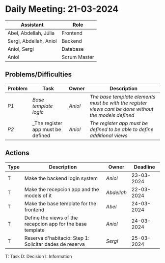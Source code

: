 # Daily Meeting: 21-03-2024

| **Assistant**          | **Role**     |
|------------------------|--------------| 
| Abel, Abdellah, Júlia  | Frontend     |
| Sergi, Abdellah, Aniol | Backend      |
| Aniol, Sergi           | Database     |
| Aniol                  | Scrum Master |

## Problems/Difficulties

| Problem | Task                              | Owner   | Description                                                                                          |
|---------|-----------------------------------|---------|------------------------------------------------------------------------------------------------------|
| _P1_    | _Base template logic_             | _Aniol_ | _The base template elements must be with the register views cant be done without the models defined_ |
| _P2_    | _The register app must be defined | _Aniol_ | _The register app must be defined to be able to define additional views_                             |

## Actions

| Type | Description                                                 | Owner      | Deadline   |
|------|-------------------------------------------------------------|------------|------------|
| T    | Make the backend login system                               | _Aniol_    | 23-03-2024 |
| T    | Make the recepcion app and the models of it                 | _Abdellah_ | 22-03-2024 |
| T    | Make the base template for the frontend                     | _Abel_     | 24-03-2024 |
| T    | Define the views of the recepcion app for the base template | _Aniol_    | 24-03-2024 |
| T    | Reserva d'habitació: Step 1: Solicitar dades de reserva     | _Sergi_    | 25-03-2024 |

T: Task
D: Decision
I: Information
